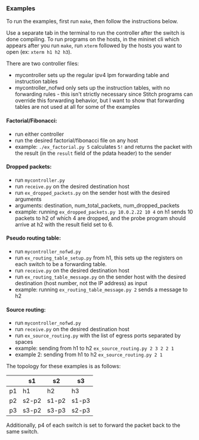 ### Examples

To run the examples, first run `make`, then follow the instructions below.

Use a separate tab in the terminal to run the controller after the switch is done compiling. To run programs on the hosts, in the mininet cli which appears after you run `make`, run `xterm` followed by the hosts you want to open (ex: `xterm h1 h2 h3`).

There are two controller files:
- mycontroller sets up the regular ipv4 lpm forwarding table and instruction tables
- mycontroller_nofwd only sets up the instruction tables, with no forwarding rules - this isn't strictly necessary since Stitch programs can override this forwarding behavior, but I want to show that forwarding tables are not used at all for some of the examples

#### Factorial/Fibonacci:
- run either controller
- run the desired factorial/fibonacci file on any host
- example: `./ex_factorial.py 5` calculates `5!` and returns the packet with the result (in the `result` field of the pdata header) to the sender

#### Dropped packets:
- run `mycontroller.py`
- run `receive.py` on the desired destination host
- run `ex_dropped_packets.py` on the sender host with the desired arguments
- arguments: destination, num_total_packets, num_dropped_packets
- example: running `ex_dropped_packets.py 10.0.2.22 10 4` on h1 sends 10 packets to h2 of which 4 are dropped, and the probe program should arrive at h2 with the result field set to 6.

#### Pseudo routing table:
- run `mycontroller_nofwd.py`
- run `ex_routing_table_setup.py` from h1, this sets up the registers on each switch to be a forwarding table.
- run `receive.py` on the desired destination host
- run `ex_routing_table_message.py` on the sender host with the desired destination (host number, not the IP address) as input
- example: running `ex_routing_table_message.py 2` sends a message to h2

#### Source routing:
- run `mycontroller_nofwd.py`
- run `receive.py` on the desired destination host
- run `ex_source_routing.py` with the list of egress ports separated by spaces
- example: sending from h1 to h2 `ex_source_routing.py 2 3 2 2 1`
- example 2: sending from h1 to h2 `ex_source_routing.py 2 1`

The topology for these examples is as follows:

|    | s1    | s2    | s3    |
|----|-------|-------|-------|
| p1 | h1    | h2    | h3    |
| p2 | s2-p2 | s1-p2 | s1-p3 |
| p3 | s3-p2 | s3-p3 | s2-p3 |

Additionally, p4 of each switch is set to forward the packet back to the same switch.


